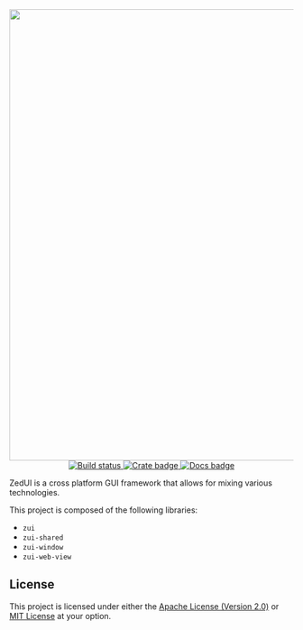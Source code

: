 <div align="center">
  <img src="https://zed-ui.dev/static/images/zed-ui-banner.png" width="800">
  <br>
  <a href="https://travis-ci.org/zed-ui/zed-ui">
    <img src="https://travis-ci.org/zed-ui/zed-ui.svg?branch=master" alt="Build status">
  </a>
  <a href="https://crates.io/crates/zui">
    <img src="https://img.shields.io/crates/v/zui.svg" alt="Crate badge">
  </a>
  <a href="https://docs.rs/zui">
    <img src="https://docs.rs/zui/badge.svg" alt="Docs badge">
  </a>
</div>

ZedUI is a cross platform GUI framework that allows for mixing various technologies.

This project is composed of the following libraries:
- `zui`
- `zui-shared`
- `zui-window`
- `zui-web-view`

## License

This project is licensed under either the
[Apache License (Version 2.0)](https://github.com/nvzqz/static-assertions-rs/blob/master/LICENSE-APACHE)
or
[MIT License](https://github.com/nvzqz/static-assertions-rs/blob/master/LICENSE-MIT)
at your option.
